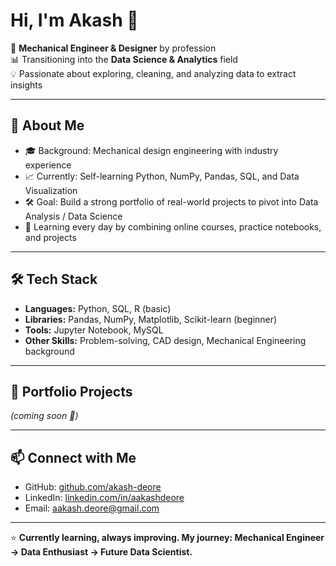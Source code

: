
# Hi, I'm Akash 👋

🔧 **Mechanical Engineer & Designer** by profession  
📊 Transitioning into the **Data Science & Analytics** field  
💡 Passionate about exploring, cleaning, and analyzing data to extract insights  

---

## 🌟 About Me
- 🎓 Background: Mechanical design engineering with industry experience  
- 📈 Currently: Self-learning Python, NumPy, Pandas, SQL, and Data Visualization  
- 🛠 Goal: Build a strong portfolio of real-world projects to pivot into Data Analysis / Data Science  
- 🌱 Learning every day by combining online courses, practice notebooks, and projects  

---

## 🛠️ Tech Stack
- **Languages:** Python, SQL, R (basic)  
- **Libraries:** Pandas, NumPy, Matplotlib, Scikit-learn (beginner)  
- **Tools:** Jupyter Notebook, MySQL  
- **Other Skills:** Problem-solving, CAD design, Mechanical Engineering background  

---

## 📂 Portfolio Projects
*(coming soon 🚀)*  

---

## 📫 Connect with Me
- GitHub: [github.com/akash-deore](https://github.com/akash-deore)  
- LinkedIn: [linkedin.com/in/aakashdeore](https://www.linkedin.com/in/aakashdeore)  
- Email: [aakash.deore@gmail.com](mailto:aakash.deore@gmail.com)  

---

⭐ **Currently learning, always improving. My journey: Mechanical Engineer → Data Enthusiast → Future Data Scientist.**
